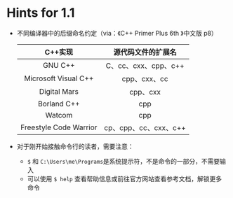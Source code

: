 # Hints for 1.1

- 不同编译器中的后缀命名约定（via：《C++ Primer Plus 6th 》中文版 p8）

  |        C++实现         |  源代码文件的扩展名   |
  | :--------------------: | :-------------------: |
  |        GNU C++         | C、cc、cxx、cpp、c++  |
  |  Microsoft Visual C++  |     cpp、cxx、cc      |
  |      Digital Mars      |       cpp、cxx        |
  |      Borland C++       |          cpp          |
  |         Watcom         |          cpp          |
  | Freestyle Code Warrior | cp、cpp、cc、cxx、c++ |

- 对于刚开始接触命令行的读者，需要注意：

  - `$` 和 `C:\Users\me\Programs`是系统提示符，不是命令的一部分，不需要输入
  - 可以使用 `$ help` 查看帮助信息或前往官方网站查看参考文档，解锁更多命令

  

